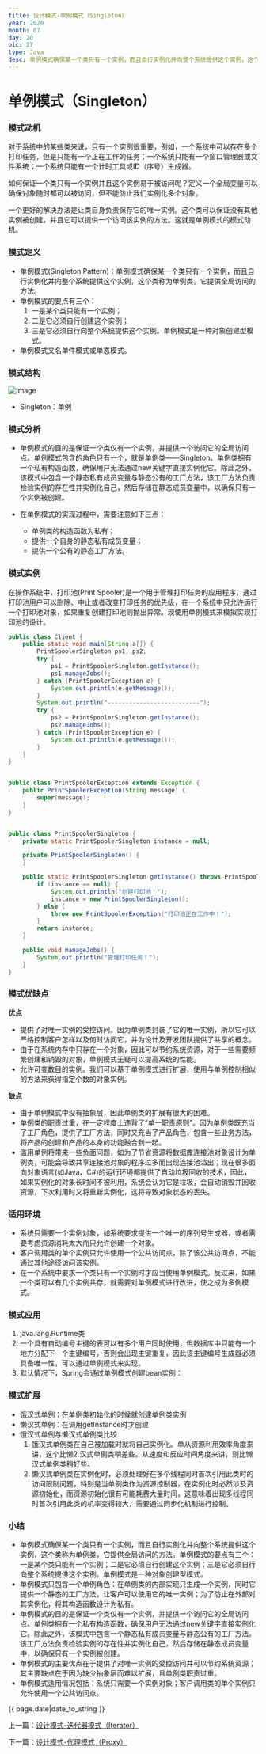 ```yaml
---
title: 设计模式-单例模式（Singleton）
year: 2020
month: 07
day: 20
pic: 27
type: Java
desc: 单例模式确保某一个类只有一个实例，而且自行实例化并向整个系统提供这个实例，这个类称为单例类，它提供全局访问的方法。...
---
```


# 单例模式（Singleton）

### 模式动机

对于系统中的某些类来说，只有一个实例很重要，例如，一个系统中可以存在多个打印任务，但是只能有一个正在工作的任务；一个系统只能有一个窗口管理器或文件系统；一个系统只能有一个计时工具或ID（序号）生成器。

如何保证一个类只有一个实例并且这个实例易于被访问呢？定义一个全局变量可以确保对象随时都可以被访问，但不能防止我们实例化多个对象。

一个更好的解决办法是让类自身负责保存它的唯一实例。这个类可以保证没有其他实例被创建，并且它可以提供一个访问该实例的方法。这就是单例模式的模式动机。

### 模式定义

- 单例模式(Singleton Pattern)：单例模式确保某一个类只有一个实例，而且自行实例化并向整个系统提供这个实例，这个类称为单例类，它提供全局访问的方法。
- 单例模式的要点有三个：
    1. 一是某个类只能有一个实例；
    2. 二是它必须自行创建这个实例；
    3. 三是它必须自行向整个系统提供这个实例。单例模式是一种对象创建型模式。
- 单例模式又名单件模式或单态模式。

### 模式结构

![image](https://mr-lanlin.github.io/images/1/%E5%8D%95%E4%BE%8B%E6%A8%A1%E5%BC%8F%E9%80%9A%E7%94%A8.png)

- Singleton：单例

### 模式分析

- 单例模式的目的是保证一个类仅有一个实例，并提供一个访问它的全局访问点。单例模式包含的角色只有一个，就是单例类——Singleton。单例类拥有一个私有构造函数，确保用户无法通过new关键字直接实例化它。除此之外，该模式中包含一个静态私有成员变量与静态公有的工厂方法，该工厂方法负责检验实例的存在性并实例化自己，然后存储在静态成员变量中，以确保只有一个实例被创建。

- 在单例模式的实现过程中，需要注意如下三点：
    - 单例类的构造函数为私有；
    - 提供一个自身的静态私有成员变量；
    - 提供一个公有的静态工厂方法。

### 模式实例

在操作系统中，打印池(Print Spooler)是一个用于管理打印任务的应用程序，通过打印池用户可以删除、中止或者改变打印任务的优先级，在一个系统中只允许运行一个打印池对象，如果重复创建打印池则抛出异常。现使用单例模式来模拟实现打印池的设计。

```java
public class Client {
    public static void main(String a[]) {
        PrintSpoolerSingleton ps1, ps2;
        try {
            ps1 = PrintSpoolerSingleton.getInstance();
            ps1.manageJobs();
        } catch (PrintSpoolerException e) {
            System.out.println(e.getMessage());
        }
        System.out.println("--------------------------");
        try {
            ps2 = PrintSpoolerSingleton.getInstance();
            ps2.manageJobs();
        } catch (PrintSpoolerException e) {
            System.out.println(e.getMessage());
        }
    }
}


public class PrintSpoolerException extends Exception {
    public PrintSpoolerException(String message) {
        super(message);
    }
}


public class PrintSpoolerSingleton {
    private static PrintSpoolerSingleton instance = null;

    private PrintSpoolerSingleton() {
    }

    public static PrintSpoolerSingleton getInstance() throws PrintSpoolerException {
        if (instance == null) {
            System.out.println("创建打印池！");
            instance = new PrintSpoolerSingleton();
        } else {
            throw new PrintSpoolerException("打印池正在工作中！");
        }
        return instance;
    }

    public void manageJobs() {
        System.out.println("管理打印任务！");
    }
}
```

### 模式优缺点

**优点**

- 提供了对唯一实例的受控访问。因为单例类封装了它的唯一实例，所以它可以严格控制客户怎样以及何时访问它，并为设计及开发团队提供了共享的概念。
- 由于在系统内存中只存在一个对象，因此可以节约系统资源，对于一些需要频繁创建和销毁的对象，单例模式无疑可以提高系统的性能。
- 允许可变数目的实例。我们可以基于单例模式进行扩展，使用与单例控制相似的方法来获得指定个数的对象实例。

**缺点**

- 由于单例模式中没有抽象层，因此单例类的扩展有很大的困难。
- 单例类的职责过重，在一定程度上违背了“单一职责原则”。因为单例类既充当了工厂角色，提供了工厂方法，同时又充当了产品角色，包含一些业务方法，将产品的创建和产品的本身的功能融合到一起。
- 滥用单例将带来一些负面问题，如为了节省资源将数据库连接池对象设计为单例类，可能会导致共享连接池对象的程序过多而出现连接池溢出；现在很多面向对象语言(如Java、C#)的运行环境都提供了自动垃圾回收的技术，因此，如果实例化的对象长时间不被利用，系统会认为它是垃圾，会自动销毁并回收资源，下次利用时又将重新实例化，这将导致对象状态的丢失。

### 适用环境

- 系统只需要一个实例对象，如系统要求提供一个唯一的序列号生成器，或者需要考虑资源消耗太大而只允许创建一个对象。
- 客户调用类的单个实例只允许使用一个公共访问点，除了该公共访问点，不能通过其他途径访问该实例。
- 在一个系统中要求一个类只有一个实例时才应当使用单例模式。反过来，如果一个类可以有几个实例共存，就需要对单例模式进行改进，使之成为多例模式。

### 模式应用

1.  java.lang.Runtime类 
2.  一个具有自动编号主键的表可以有多个用户同时使用，但数据库中只能有一个地方分配下一个主键编号，否则会出现主键重复，因此该主键编号生成器必须具备唯一性，可以通过单例模式来实现。 
3.  默认情况下，Spring会通过单例模式创建bean实例：

### 模式扩展

- 饿汉式单例：在单例类初始化的时候就创建单例类实例
- 懒汉式单例：在调用getInstance时才创建
- 饿汉式单例与懒汉式单例类比较
    1. 饿汉式单例类在自己被加载时就将自己实例化。单从资源利用效率角度来讲，这个比懒2.汉式单例类稍差些。从速度和反应时间角度来讲，则比懒汉式单例类稍好些。
    3. 懒汉式单例类在实例化时，必须处理好在多个线程同时首次引用此类时的访问限制问题，特别是当单例类作为资源控制器，在实例化时必然涉及资源初始化，而资源初始化很有可能耗费大量时间，这意味着出现多线程同时首次引用此类的机率变得较大，需要通过同步化机制进行控制。

### 小结

- 单例模式确保某一个类只有一个实例，而且自行实例化并向整个系统提供这个实例，这个类称为单例类，它提供全局访问的方法。单例模式的要点有三个：一是某个类只能有一个实例；二是它必须自行创建这个实例；三是它必须自行向整个系统提供这个实例。单例模式是一种对象创建型模式。
- 单例模式只包含一个单例角色：在单例类的内部实现只生成一个实例，同时它提供一个静态的工厂方法，让客户可以使用它的唯一实例；为了防止在外部对其实例化，将其构造函数设计为私有。
- 单例模式的目的是保证一个类仅有一个实例，并提供一个访问它的全局访问点。单例类拥有一个私有构造函数，确保用户无法通过new关键字直接实例化它。除此之外，该模式中包含一个静态私有成员变量与静态公有的工厂方法。该工厂方法负责检验实例的存在性并实例化自己，然后存储在静态成员变量中，以确保只有一个实例被创建。
- 单例模式的主要优点在于提供了对唯一实例的受控访问并可以节约系统资源；其主要缺点在于因为缺少抽象层而难以扩展，且单例类职责过重。
- 单例模式适用情况包括：系统只需要一个实例对象；客户调用类的单个实例只允许使用一个公共访问点。

{{ page.date|date_to_string }}

<p>上一篇：<a href="https://mr-lanlin.github.io/2020/07/09/设计模式-迭代器模式.html">设计模式-迭代器模式（Iterator）</a></p>

<p>下一篇：<a href="https://mr-lanlin.github.io/2020/08/05/设计模式-代理模式.html">设计模式-代理模式（Proxy）</a></p>